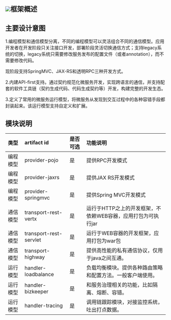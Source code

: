 ## ![](/start/architecture.png)框架概述

## **主要设计意图**

1.编程模型和通信模型分离，不同的编程模型可以灵活组合不同的通信模型。应用开发者在开发阶段只关注接口开发，部署阶段灵活切换通信方式；支持legacy系统的切换，legacy系统只需要修改服务发布的配置文件（或者annotation），而不需要修改代码。

现阶段支持SpringMVC、JAX-RS和透明RPC三种开发方式。

2.内建API-first支持。通过契约规范化微服务开发，实现跨语言的通信，并支持配套的软件工具链（契约生成代码、代码生成契约等）开发，构建完整的开发生态。

3.定义了常用的微服务运行模型，将微服务从发现到交互过程中的各种容错手段都封装起来。该运行模型支持自定义和扩展。

## **模块说明**

| 类型 | artifact id | 是否可选 | 功能说明 |
| :--- | :--- | :--- | :--- |
| 编程模型 | provider-pojo | 是 | 提供RPC开发模式 |
| 编程模型 | provider-jaxrs | 是 | 提供JAX RS开发模式 |
| 编程模型 | provider-springmvc | 是 | 提供Spring MVC开发模式 |
| 通信模型 | transport-rest-vertx | 是 | 运行于HTTP之上的开发框架，不依赖WEB容器，应用打包为可执行jar |
| 通信模型 | transport-rest-servlet | 是 | 运行于WEB容器的开发框架，应用打包为war包 |
| 通信模型 | transport-highway | 是 | 提供高性能的私有通信协议，仅用于java之间互通。 |
| 运行模型 | handler-loadbalance | 是 | 负载均衡模块。提供各种路由策略和配置方法。一般客户端使用。 |
| 运行模型 | handler-bizkeeper | 是 | 和服务治理相关的功能，比如隔离、熔断、容错。 |
| 运行模型 | handler-tracing | 是 | 调用链跟踪模块，对接监控系统，吐出打点数据。 |



